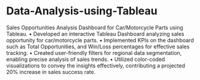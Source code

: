 # Data-Analysis-using-Tableau
Sales Opportunities Analysis Dashboard for Car/Motorcycle Parts using Tableau.
•	Developed an interactive Tableau Dashboard analyzing sales opportunity for car/motorcycle parts.
•	Implemented KPIs on the dashboard such as Total Opportunities, and Win/Loss percentages for effective sales tracking. 
•	Created user-friendly filters for regional data segmentation, enabling precise analysis of sales trends. 
•	Utilized color-coded visualizations to convey the insights effectively, contributing a projected 20% increase in sales success rate.
